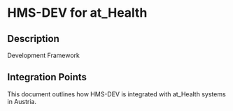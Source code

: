 # HMS-DEV for at_Health

## Description

Development Framework

## Integration Points

This document outlines how HMS-DEV is integrated with at_Health systems in Austria.
